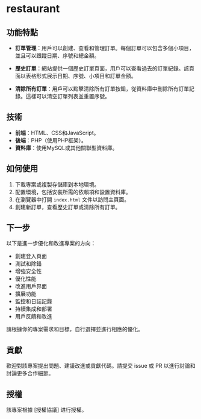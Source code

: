# restaurant

## 功能特點

- **訂單管理**：用戶可以創建、查看和管理訂單。每個訂單可以包含多個小項目，並且可以跟蹤日期、序號和總金額。

- **歷史訂單**：網站提供一個歷史訂單頁面，用戶可以查看過去的訂單紀錄。該頁面以表格形式展示日期、序號、小項目和訂單金額。

- **清除所有訂單**：用戶可以點擊清除所有訂單按鈕，從資料庫中刪除所有訂單記錄。這樣可以清空訂單列表並重置序號。

## 技術

- **前端**：HTML、CSS和JavaScript。
- **後端**：PHP（使用PHP框架）。
- **資料庫**：使用MySQL或其他關聯型資料庫。

## 如何使用

1. 下載專案或複製存儲庫到本地環境。
2. 配置環境，包括安裝所需的依賴項和設置資料庫。
3. 在瀏覽器中打開 `index.html` 文件以訪問主頁面。
4. 創建新訂單，查看歷史訂單或清除所有訂單。

## 下一步

以下是進一步優化和改進專案的方向：

- 創建登入頁面
- 測試和除錯
- 增強安全性
- 優化性能
- 改進用戶界面
- 擴展功能
- 監控和日誌記錄
- 持續集成和部署
- 用戶反饋和改進

請根據你的專案需求和目標，自行選擇並進行相應的優化。

## 貢獻

歡迎對該專案提出問題、建議改進或貢獻代碼。請提交 issue 或 PR 以進行討論和討論更多合作細節。

## 授權

該專案根據 [授權協議] 进行授權。

